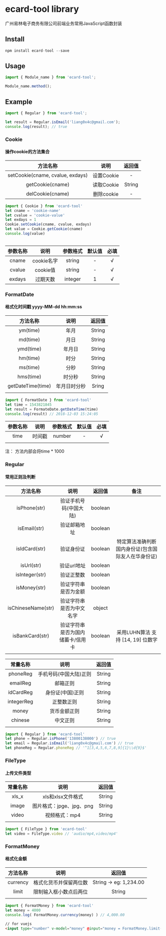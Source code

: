 # ecard-tool library
广州易林电子商务有限公司前端业务常用JavaScript函数封装

## Install
```javascript
npm install ecard-tool --save
```

## Usage
```javascript
import { Module_name } from 'ecard-tool';

Module_name.method();
```

## Example
```javascript
import { Regular } from 'ecard-tool';

let result = Regular.isEmail('liang0x4c@gmail.com');
console.log(result); // true
```

### Cookie

#### 操作cookie的方法集合
|方法名称|说明|返回值|
| :--: | :--: | :--: |
|setCookie(cname, cvalue, exdays)|设置Cookie|-|
|getCookie(cname)|读取Cookie|String|
|delCookie(cname)|删除cookie|-|
  
```javascript
import { Cookie } from 'ecard-tool'
let cname = 'cookie-name'
let cvalue = 'cookie-value'
let exdays = 1
Cookie.setCookie(cname, cvalue, exdays)
let value = Cookie.getCookie(cname)
console.log(value)
  
```
|参数名称|说明|参数格式|默认值|必填|
| :-: | :-: | :-: | :-: | :-: |
|cname|cookie名字|string|-|√|
|cvalue|cookie值|string|-|√|
|exdays|过期天数|integer|1|√|
  
### FormatDate

#### 格式化时间戳 yyyy-MM-dd hh:mm:ss
  
|方法名称|说明|返回值|
| :--: | :--: | :--: |
|ym(time)|年月|String|
|md(time)|月日|String|
|ymd(time)|年月日|String|
|hm(time)|时分|String|
|ms(time)|分秒|String|
|hms(time)|时分秒|String|
|getDateTime(time)|年月日时分秒|Sring|
||||
  
```javascript
import { FormatDate } from 'ecard-tool'
let time = 1543821845
let result = FormateDate.getDateTime(time)
console.log(result) // 2018-12-03 15:24:05
```
|参数名称|说明|参数格式|默认值|必填|
| :-: | :-: | :-: | :-: | :-: |
|time|时间戳|number|-|√|
||||
注： 方法内部会将time * 1000
  
### Regular
  
#### 常用正则及判断
  
|方法名称|说明|返回值|备注|
| :--: | :--: | :--: | :--: |
|isPhone(str)|验证手机号码(中国大陆)|boolean|
|isEmail(str)|验证邮箱地址|boolean|
|isIdCard(str)|验证身份证|boolean|特定算法准确判断国内身份证(包含国际友人在华身份证)|
|isUrl(str)|验证url地址|boolean|
|isInteger(str)|验证正整数|boolean|
|isMoney(str)|验证字符串是否为金额|boolean|
|isChineseName(str)|验证字符串是否为中文名字|object|
|isBankCard(str)|验证字符串是否为国内储蓄卡/信用卡|boolean|采用LUHN算法 支持 [14, 19] 位数字
||||
  
|常量名称|说明|返回值|
| :--: | :--: | :--: |
|phoneReg|手机号码(中国大陆)正则|String|
|emailReg|邮箱正则|String|
|idCardReg|身份证(中国)正则|String|
|integerReg|正整数正则|String|
|money|货币金额正则|String|
|chinese|中文正则|String|
||||
  
```javascript
import { Regular } from 'ecard-tool'
let phone = Regular.isPhone('13800138000') // true
let email = Regular.isEmail('liang0x4c@gmail.com') // true
let phoneReg = Regular.phoneReg // '^1[3,4,5,6,7,8,9]{1}\\d{9}$'
```
  
### FileType
#### 上传文件类型

|常量名称|说明|返回值|
| :--: | :--: | :--: |
|xls_x|xls和xlsx文件格式|String|
|image|图片格式：jpge、jpg、png|String|
|video|视频格式：mp4|String|
||||
  
```javascript
import { FileType } from 'ecard-tool'
let video = FileType.video // 'audio/mp4,video/mp4'
```
  
### FormatMoney
#### 格式化金额
|方法名称|说明|返回值|
| :--: | :--: | :--: |
|currency|格式化货币并保留两位数|String -> eg: 1,234.00|
|limit|限制输入框小数点后两位|String|
||||
  
```javascript
import { FormatMoney } from 'ecard-tool'
let money = 4000
console.log( FormatMoney.currency(money) ) // 4,000.00
```
  
```html
// for vuejs
<input type="number" v-model="money" @input="money = FormatMoney.limit(money)" />
```
